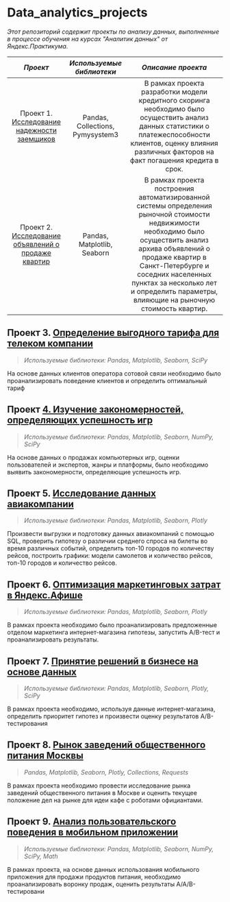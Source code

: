 # Data_analytics_projects
_Этот репозиторий содержит проекты по анализу данных, выполненные в процессе обучения на курсах "Аналитик данных" от Яндекс.Практикума._

| ___Проект___ | ___Используемые библиотеки___ | ___Описание проекта___ |
| :--------------------: | :---------------------: |:---------------------------:|
| Проект 1. [Исследование надежности заемщиков](https://github.com/liz-ozerova/Data_analytics_projects/tree/main/Project%201) | Pandas, Collections, Pymysystem3 | В рамках проекта разработки модели кредитного скоринга необходимо было осуществить анализ данных статистики о платежеспособности клиентов, оценку влияния различных факторов на факт погашения кредита в срок. |
| Проект 2. [Исследование объявлений о продаже квартир](https://github.com/liz-ozerova/Data_analytics_projects/tree/main/Project%202)| Pandas, Matplotlib, Seaborn| В рамках проекта построения автоматизированной системы определения рыночной стоимости недвижимости необходимо было осуществить анализ архива объявлений о продаже квартир в Санкт-Петербурге и соседних населенных пунктах за несколько лет и определить параметры, влияющие на рыночную стоимость квартир.|

## Проект 3. [Определение выгодного тарифа для телеком компании](https://github.com/liz-ozerova/Data_analytics_projects/tree/main/Project%203)
> _Используемые библиотеки: Pandas, Matplotlib, Seaborn, SciPy_

На основе данных клиентов оператора сотовой связи необходимо было проанализировать поведение клиентов и определить оптимальный тариф

## Проект [4. Изучение закономерностей, определяющих успешность игр](https://github.com/liz-ozerova/Data_analytics_projects/tree/main/Project%204)
> _Используемые библиотеки: Pandas, Matplotlib, Seaborn, NumPy, SciPy_

На основе данных о продажах компьютерных игр, оценки пользователей и экспертов, жанры и платформы, было необходимо выявить закономерности, определяющие успешность игр. 

## Проект 5. [Исследование данных авиакомпании](https://github.com/liz-ozerova/Data_analytics_projects/tree/main/Project%205)
> _Используемые библиотеки: Pandas, Matplotlib, Seaborn, Plotly_

Произвести выгрузки и подготовку данных авиакомпаний с помощью SQL, проверить гипотезу о различии среднего спроса на билеты во время различных событий, определить топ-10 городов по количеству рейсов, построить графики: модели самолетов и количество рейсов, топ-10 городов и количество рейсов. 

## Проект 6. [Оптимизация маркетинговых затрат в Яндекс.Афише](https://github.com/liz-ozerova/Data_analytics_projects/tree/main/Project%206)
> _Используемые библиотеки: Pandas, Matplotlib, Seaborn, Plotly_

В рамках проекта необходимо было проанализировать предложенные отделом маркетинга интернет-магазина гипотезы, запустить A/B-тест и проанализировать результаты.

## Проект 7. [Принятие решений в бизнесе на основе данных](https://github.com/liz-ozerova/Data_analytics_projects/tree/main/Project%207)
> _Используемые библиотеки: Pandas, Matplotlib, Seaborn, Plotly, SciPy_

В рамках проекта необходимо, используя данные интернет-магазина, определить приоритет гипотез и произвести оценку результатов A/B-тестирования

## Проект 8. [Рынок заведений общественного питания Москвы](https://github.com/liz-ozerova/Data_analytics_projects/tree/main/Project%208)
> _Pandas, Matplotlib, Seaborn, Plotly, Сollections, Requests_

В рамках проекта необходимо провести исследование рынка заведений общественного питания в Москве и оценить текущее положение дел на рынке для идеи кафе с роботами официантами.

## Проект 9. [Анализ пользовательского поведения в мобильном приложении](https://github.com/liz-ozerova/Data_analytics_projects/tree/main/Project%209)
> _Используемые библиотеки: Pandas, Matplotlib, Seaborn, NumPy, SciPy, Math_

В рамках проекта, на основе данных использования мобильного приложения для продажи продуктов питания, необходимо проанализировать воронку продаж, оценить результаты A/A/B-тестировани
